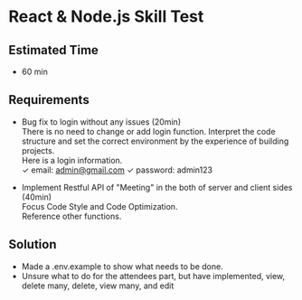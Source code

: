 # React & Node.js Skill Test

## Estimated Time

- 60 min

## Requirements

- Bug fix to login without any issues (20min) <br/>
  There is no need to change or add login function.
  Interpret the code structure and set the correct environment by the experience of building projects. <br/>
  Here is a login information. <br/>
  ✓ email: admin@gmail.com ✓ password: admin123

- Implement Restful API of "Meeting" in the both of server and client sides (40min)<br/>
  Focus Code Style and Code Optimization. <br/>
  Reference other functions.

## Solution

- Made a .env.example to show what needs to be done.
- Unsure what to do for the attendees part, but have implemented, view, delete many, delete, view many, and edit
